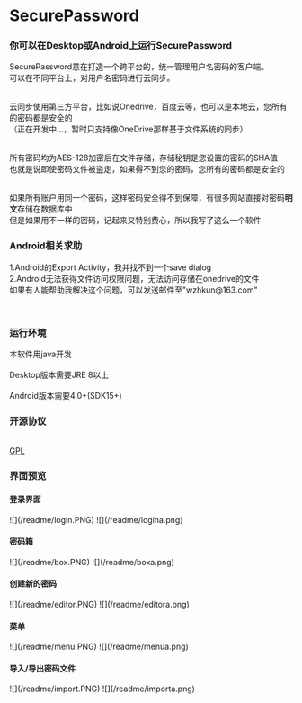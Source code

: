 <h1>SecurePassword</h1>
<h3>你可以在Desktop或Android上运行SecurePassword</h3>

<p>SecurePassword意在打造一个跨平台的，统一管理用户名密码的客户端。<BR>
可以在不同平台上，对用户名密码进行云同步。<BR><BR>

云同步使用第三方平台，比如说Onedrive，百度云等，也可以是本地云，您所有的密码都是安全的<BR>（正在开发中...，暂时只支持像OneDrive那样基于文件系统的同步）<BR><BR>

所有密码均为AES-128加密后在文件存储，存储秘钥是您设置的密码的SHA值<BR>
也就是说即使密码文件被盗走，如果得不到您的密码，您所有的密码都是安全的<BR><BR>


如果所有账户用同一个密码，这样密码安全得不到保障，有很多网站直接对密码**明文**存储在数据库中<BR>
但是如果用不一样的密码，记起来又特别费心，所以我写了这么一个软件<BR>

<h3>Android相关求助</h3>
<p>
1.Android的Export Activity，我并找不到一个save dialog<br>
2.Android无法获得文件访问权限问题，无法访问存储在onedrive的文件<br>
如果有人能帮助我解决这个问题，可以发送邮件至"wzhkun@163.com"
</p>

<BR></p>
<h3>运行环境</h3>
<p>
本软件用java开发<BR><BR>
Desktop版本需要JRE 8以上<BR><BR>
Android版本需要4.0+(SDK15+)
</p>
<h3>开源协议</h3>
<a target="_blank" href="http://www.gnu.org/licenses/gpl.html"><BR/>
GPL
</a>
<h3>界面预览</h3>
<h4>登录界面</h4>
![](/readme/login.PNG)  ![](/readme/logina.png)
<h4>密码箱</h4>
![](/readme/box.PNG)  ![](/readme/boxa.png)
<h4>创建新的密码</h4>
![](/readme/editor.PNG)  ![](/readme/editora.png)
<h4>菜单</h4>
![](/readme/menu.PNG)  ![](/readme/menua.png)
<h4>导入/导出密码文件</h4>
![](/readme/import.PNG)  ![](/readme/importa.png)
